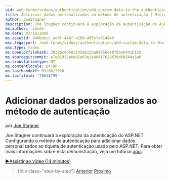 ```yaml
---
uid: web-forms/videos/authentication/add-custom-data-to-the-authentication-method
title: Adicionar dados personalizados ao método de autenticação | Microsoft Docs
author: JoeStagner
description: Joe Stagner continuará a exploração da autenticação do ASP.NET Configurando o método de autenticação para adicionar dados personalizados ao tíquete de autenticação...
ms.author: riande
ms.date: 07/16/2008
ms.assetid: 940bdecc-ae0f-448f-a189-405efa614049
msc.legacyurl: /web-forms/videos/authentication/add-custom-data-to-the-authentication-method
msc.type: video
ms.openlocfilehash: 29326c8d6831456b15ba9485be40f8beb441b125
ms.sourcegitcommit: e7e91932a6e91a63e2e46417626f39d6b244a3ab
ms.translationtype: MT
ms.contentlocale: pt-BR
ms.lasthandoff: 03/06/2020
ms.locfileid: "78638799"
---
```

# <a name="add-custom-data-to-the-authentication-method"></a>Adicionar dados personalizados ao método de autenticação

por [Joe Stagner](https://github.com/JoeStagner)

Joe Stagner continuará a exploração da autenticação do ASP.NET Configurando o método de autenticação para adicionar dados personalizados ao tíquete de autenticação usado pelo ASP.NET. Para obter mais informações sobre esta demonstração, veja um tutorial [aqui](../../overview/older-versions-security/introduction/forms-authentication-configuration-and-advanced-topics-vb.md).

[&#9654;Assistir ao vídeo (14 minutos)](https://channel9.msdn.com/Blogs/ASP-NET-Site-Videos/add-custom-data-to-the-authentication-method)

> [!div class="step-by-step"]
> [Anterior](forms-login-custom-key-configuration.md)
> [Próximo](use-custom-principal-objects.md)
